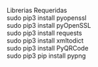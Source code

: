 Librerias Requeridas <br />
sudo pip3 install pyopenssl <br />
sudo pip3 install pyOpenSSL <br />
sudo pip3 install requests <br />
sudo pip3 install xmltodict <br />
sudo pip3 install PyQRCode <br />
sudo pip3 pip install pypng <br />